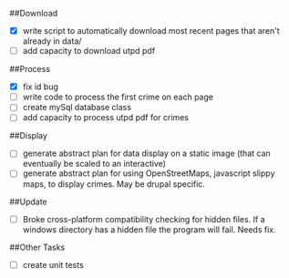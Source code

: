 ##Download
- [x] write script to automatically download most recent pages that aren't already in data/
- [ ] add capacity to download utpd pdf

##Process
- [X] fix id bug
- [ ] write code to process the first crime on each page
- [ ] create mySql database class
- [ ] add capacity to process utpd pdf for crimes

##Display
- [ ] generate abstract plan for data display on a static image (that can eventually be scaled to an interactive)
- [ ] generate abstract plan for using OpenStreetMaps, javascript slippy maps, to display crimes. May be drupal specific.

##Update
- [ ] Broke cross-platform compatibility checking for hidden files. If a windows directory has a hidden file the program will fail. Needs fix.

##Other Tasks
- [ ] create unit tests
